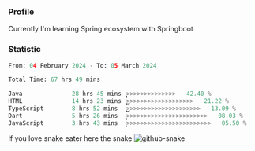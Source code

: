 ### Profile 

Currently I'm learning Spring ecosystem with Springboot

### Statistic
<!--START_SECTION:waka-->

```python
From: 04 February 2024 - To: 05 March 2024

Total Time: 67 hrs 49 mins

Java              28 hrs 45 mins  ͎͎͎͎͎͎͎͎͎͎̝>>>>>>>>>>>>>>   42.40 %
HTML              14 hrs 23 mins  ͎͎͎͎͎͜>>>>>>>>>>>>>>>>>>>   21.22 %
TypeScript        8 hrs 52 mins   ͎͎͎͜>>>>>>>>>>>>>>>>>>>>>   13.09 %
Dart              5 hrs 26 mins   ͎͎>>>>>>>>>>>>>>>>>>>>>>>   08.03 %
JavaScript        3 hrs 43 mins   ͎>>>>>>>>>>>>>>>>>>>>>>>>   05.50 %
```

<!--END_SECTION:waka-->

If you love snake eater here the snake 
<picture>
  <source media="(prefers-color-scheme: dark)" srcset="https://github.com/pradana4648/pradana4648/blob/c0566a83ca6ea5f2e46bab00e717c4c82b4b5c4c/github-contribution-grid-snake-dark.svg" />
  <source media="(prefers-color-scheme: light)" srcset="https://github.com/pradana4648/pradana4648/blob/c0566a83ca6ea5f2e46bab00e717c4c82b4b5c4c/github-contribution-grid-snake.svg" />
  <img alt="github-snake" src="https://github.com/pradana4648/pradana4648/blob/c0566a83ca6ea5f2e46bab00e717c4c82b4b5c4c/github-contribution-grid-snake.svg" />
</picture>

